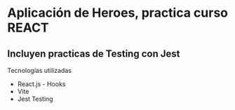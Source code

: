 # Aplicación de Heroes, practica curso REACT
## Incluyen practicas de Testing con Jest

Tecnologías utilizadas
- React.js - Hooks
- Vite
- Jest Testing